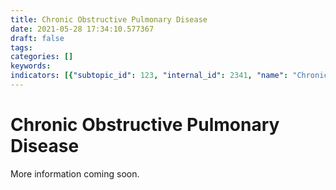 ```yaml
---
title: Chronic Obstructive Pulmonary Disease
date: 2021-05-28 17:34:10.577367
draft: false
tags: 
categories: []
keywords: 
indicators: [{"subtopic_id": 123, "internal_id": 2341, "name": "Chronic Obstructive Pulmonary Disease  Hospitalization", "URL": "https://a816-dohbesp.nyc.gov/IndicatorPublic/VisualizationData.aspx?id=2341,719b87,123,Summarize"}, {"subtopic_id": 123, "internal_id": 2343, "name": "Chronic Obstructive Pulmonary Disease Emergency Department Visits", "URL": "https://a816-dohbesp.nyc.gov/IndicatorPublic/VisualizationData.aspx?id=2343,719b87,123,Summarize"}]
---
```

# Chronic Obstructive Pulmonary Disease
<p>More information coming soon.</p>
